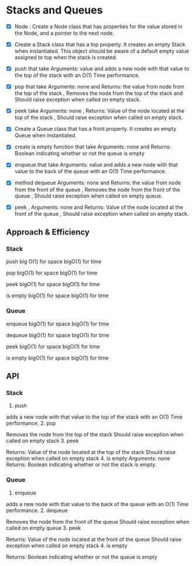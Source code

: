 # Stacks and Queues
<!-- Short summary or background information -->
- [x] Node : Create a Node class that has properties for the value stored in the Node, and a pointer to the next node.
- [x] Create a Stack class that has a top property. It creates an empty Stack when instantiated. This object should be aware of a default empty value assigned to top when the stack is created.
- [x] push that take Arguments: value and adds a new node with that value to the top of the stack with an O(1) Time performance.
- [x] pop that take Arguments: none and Returns: the value from node from the top of the stack , Removes the node from the top of
the stack and Should raise exception when called on empty stack.
- [x] peek take Arguments: none , Returns: Value of the node located at the top of the stack , Should raise exception when called on empty stack.
- [x] Create a Queue class that has a front property. It creates an empty Queue when instantiated.
- [x] create  is empty  function that take Arguments: none and Returns: Boolean indicating whether or not the queue is empty
- [x]  enqueue that take Arguments: value and adds a new node with that value to the back of the queue with an O(1) Time performance.
- [x] method dequeue Arguments: none and Returns: the value from node from the front of the queue , Removes the node from the front of the queue , Should raise exception when called on empty queue.
- [x] peek , Arguments: none and Returns: Value of the node located at the front of the queue , Should raise exception when called on empty stack.


## Approach & Efficiency
### Stack
push big O(1) for space
bigO(1) for time

pop bigO(1) for space
 bigO(1) for time

peek bigO(1) for space
bigO(1) for time

is empty bigO(1) for space
 bigO(1) for time



### Queue

enqueue bigO(1) for space
bigO(1) for time

dequeue bigO(1) for space
bigO(1) for time

peek bigO(1) for space
 bigO(1) for time

is empty bigO(1) for
space bigO(1) for time



## API
<!-- Description of each method publicly available to your Stack and Queue-->

### Stack

1. push

adds a new node with that value to the top of the stack with an O(1) Time performance.
2. pop

Removes the node from the top of the stack
Should raise exception when called on empty stack
3. peek

Returns: Value of the node located at the top of the stack
Should raise exception when called on empty stack
4. is empty
Arguments: none
Returns: Boolean indicating whether or not the stack is empty.
### Queue

1. enqueue

adds a new node with that value to the back of the queue with an O(1) Time performance.
2. dequeue


Removes the node from the front of the queue
Should raise exception when called on empty queue
3. peek

Returns: Value of the node located at the front of the queue
Should raise exception when called on empty stack
4. is empty

Returns: Boolean indicating whether or not the queue is empty
